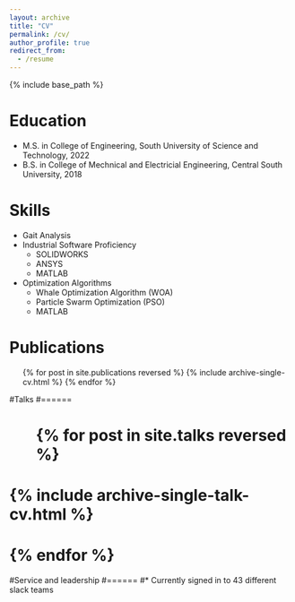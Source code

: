 ```yaml
---
layout: archive
title: "CV"
permalink: /cv/
author_profile: true
redirect_from:
  - /resume
---
```


{% include base_path %}

Education
======
* M.S. in College of Engineering, South University of Science and Technology, 2022
* B.S. in College of Mechnical and Electricial Engineering, Central South University, 2018

Skills
======
* Gait Analysis
* Industrial Software Proficiency
  * SOLIDWORKS
  * ANSYS
  * MATLAB
* Optimization Algorithms
  * Whale Optimization Algorithm (WOA)
  * Particle Swarm Optimization (PSO)
  * MATLAB

Publications
======
  <ul>{% for post in site.publications reversed %}
    {% include archive-single-cv.html %}
  {% endfor %}</ul>
  
#Talks
#======
#  <ul>{% for post in site.talks reversed %}
#    {% include archive-single-talk-cv.html  %}
#  {% endfor %}</ul>
  
#Service and leadership
#======
#* Currently signed in to 43 different slack teams
